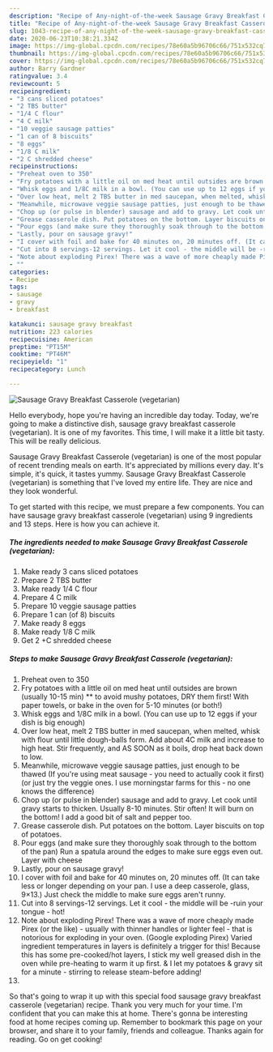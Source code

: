 ```yaml
---
description: "Recipe of Any-night-of-the-week Sausage Gravy Breakfast Casserole (vegetarian)"
title: "Recipe of Any-night-of-the-week Sausage Gravy Breakfast Casserole (vegetarian)"
slug: 1043-recipe-of-any-night-of-the-week-sausage-gravy-breakfast-casserole-vegetarian
date: 2020-06-23T10:38:21.334Z
image: https://img-global.cpcdn.com/recipes/78e60a5b96706c66/751x532cq70/sausage-gravy-breakfast-casserole-vegetarian-recipe-main-photo.jpg
thumbnail: https://img-global.cpcdn.com/recipes/78e60a5b96706c66/751x532cq70/sausage-gravy-breakfast-casserole-vegetarian-recipe-main-photo.jpg
cover: https://img-global.cpcdn.com/recipes/78e60a5b96706c66/751x532cq70/sausage-gravy-breakfast-casserole-vegetarian-recipe-main-photo.jpg
author: Barry Gardner
ratingvalue: 3.4
reviewcount: 5
recipeingredient:
- "3 cans sliced potatoes"
- "2 TBS butter"
- "1/4 C flour"
- "4 C milk"
- "10 veggie sausage patties"
- "1 can of 8 biscuits"
- "8 eggs"
- "1/8 C milk"
- "2 C shredded cheese"
recipeinstructions:
- "Preheat oven to 350"
- "Fry potatoes with a little oil on med heat until outsides are brown (usually 10-15 min) ** to avoid mushy potatoes, DRY them first! With paper towels, or bake in the oven for 5-10 minutes (or both!)"
- "Whisk eggs and 1/8C milk in a bowl. (You can use up to 12 eggs if your dish is big enough)"
- "Over low heat, melt 2 TBS butter in med saucepan, when melted, whisk with flour until little dough-balls form. Add about 4C milk and increase to high heat. Stir frequently, and AS SOON as it boils, drop heat back down to low."
- "Meanwhile, microwave veggie sausage patties, just enough to be thawed (If you&#39;re using meat sausage - you need to actually cook it first) (or just try the veggie ones. I use morningstar farms for this - no one knows the difference)"
- "Chop up (or pulse in blender) sausage and add to gravy. Let cook until gravy starts to thicken. Usually 8-10 minutes. Stir often! It will burn on the bottom! I add a good bit of salt and pepper too."
- "Grease casserole dish. Put potatoes on the bottom. Layer biscuits on top of potatoes."
- "Pour eggs (and make sure they thoroughly soak through to the bottom of the pan) Run a spatula around the edges to make sure eggs even out. Layer with cheese"
- "Lastly, pour on sausage gravy!"
- "I cover with foil and bake for 40 minutes on, 20 minutes off. (It can take less or longer depending on your pan. I use a deep casserole, glass, 9×13.) Just check the middle to make sure eggs aren&#39;t runny."
- "Cut into 8 servings-12 servings. Let it cool - the middle will be -ruin your tongue - hot!"
- "Note about exploding Pirex! There was a wave of more cheaply made Pirex (or the like) - usually with thinner handles or lighter feel - that is notorious for exploding in your oven. (Google exploding Pirex) Varied ingredient temperatures in layers is definitely a trigger for this! Because this has some pre-cooked/hot layers, I stick my well greased dish in the oven while pre-heating to warm it up first. &amp; I let my potatoes &amp; gravy sit for a minute - stirring to release steam-before adding!"
- ""
categories:
- Recipe
tags:
- sausage
- gravy
- breakfast

katakunci: sausage gravy breakfast 
nutrition: 223 calories
recipecuisine: American
preptime: "PT15M"
cooktime: "PT46M"
recipeyield: "1"
recipecategory: Lunch

---
```



![Sausage Gravy Breakfast Casserole (vegetarian)](https://img-global.cpcdn.com/recipes/78e60a5b96706c66/751x532cq70/sausage-gravy-breakfast-casserole-vegetarian-recipe-main-photo.jpg)

Hello everybody, hope you're having an incredible day today. Today, we're going to make a distinctive dish, sausage gravy breakfast casserole (vegetarian). It is one of my favorites. This time, I will make it a little bit tasty. This will be really delicious.



Sausage Gravy Breakfast Casserole (vegetarian) is one of the most popular of recent trending meals on earth. It's appreciated by millions every day. It's simple, it's quick, it tastes yummy. Sausage Gravy Breakfast Casserole (vegetarian) is something that I've loved my entire life. They are nice and they look wonderful.


To get started with this recipe, we must prepare a few components. You can have sausage gravy breakfast casserole (vegetarian) using 9 ingredients and 13 steps. Here is how you can achieve it.

<!--inarticleads1-->

##### The ingredients needed to make Sausage Gravy Breakfast Casserole (vegetarian):

1. Make ready 3 cans sliced potatoes
1. Prepare 2 TBS butter
1. Make ready 1/4 C flour
1. Prepare 4 C milk
1. Prepare 10 veggie sausage patties
1. Prepare 1 can (of 8) biscuits
1. Make ready 8 eggs
1. Make ready 1/8 C milk
1. Get 2 +C shredded cheese




<!--inarticleads2-->

##### Steps to make Sausage Gravy Breakfast Casserole (vegetarian):

1. Preheat oven to 350
1. Fry potatoes with a little oil on med heat until outsides are brown (usually 10-15 min) ** to avoid mushy potatoes, DRY them first! With paper towels, or bake in the oven for 5-10 minutes (or both!)
1. Whisk eggs and 1/8C milk in a bowl. (You can use up to 12 eggs if your dish is big enough)
1. Over low heat, melt 2 TBS butter in med saucepan, when melted, whisk with flour until little dough-balls form. Add about 4C milk and increase to high heat. Stir frequently, and AS SOON as it boils, drop heat back down to low.
1. Meanwhile, microwave veggie sausage patties, just enough to be thawed (If you&#39;re using meat sausage - you need to actually cook it first) (or just try the veggie ones. I use morningstar farms for this - no one knows the difference)
1. Chop up (or pulse in blender) sausage and add to gravy. Let cook until gravy starts to thicken. Usually 8-10 minutes. Stir often! It will burn on the bottom! I add a good bit of salt and pepper too.
1. Grease casserole dish. Put potatoes on the bottom. Layer biscuits on top of potatoes.
1. Pour eggs (and make sure they thoroughly soak through to the bottom of the pan) Run a spatula around the edges to make sure eggs even out. Layer with cheese
1. Lastly, pour on sausage gravy!
1. I cover with foil and bake for 40 minutes on, 20 minutes off. (It can take less or longer depending on your pan. I use a deep casserole, glass, 9×13.) Just check the middle to make sure eggs aren&#39;t runny.
1. Cut into 8 servings-12 servings. Let it cool - the middle will be -ruin your tongue - hot!
1. Note about exploding Pirex! There was a wave of more cheaply made Pirex (or the like) - usually with thinner handles or lighter feel - that is notorious for exploding in your oven. (Google exploding Pirex) Varied ingredient temperatures in layers is definitely a trigger for this! Because this has some pre-cooked/hot layers, I stick my well greased dish in the oven while pre-heating to warm it up first. &amp; I let my potatoes &amp; gravy sit for a minute - stirring to release steam-before adding!
1. 




So that's going to wrap it up with this special food sausage gravy breakfast casserole (vegetarian) recipe. Thank you very much for your time. I'm confident that you can make this at home. There's gonna be interesting food at home recipes coming up. Remember to bookmark this page on your browser, and share it to your family, friends and colleague. Thanks again for reading. Go on get cooking!
